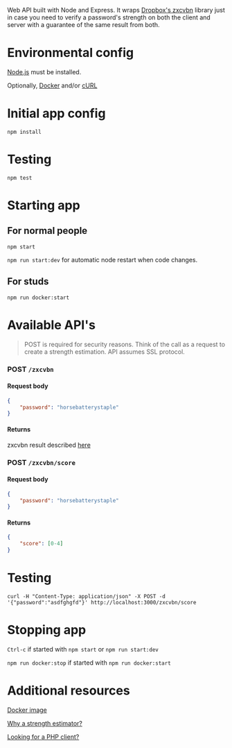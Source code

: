 Web API built with Node and Express.  It wraps
[Dropbox's zxcvbn](https://github.com/dropbox/zxcvbn) library just in case
you need to verify a password's strength on both the client and server
with a guarantee of the same result from both.

# Environmental config

[Node.js](https://nodejs.org) must be installed.

Optionally, [Docker](https://www.docker.com/) and/or
[cURL](https://curl.haxx.se/)

# Initial app config
`npm install`

# Testing
`npm test`

# Starting app

## For normal people

`npm start`

`npm run start:dev` for automatic node restart when code changes.

## For studs

 `npm run docker:start`

# Available API's

> POST is required for security reasons.  Think of the call as a request
to create a strength estimation.  API assumes SSL protocol.

### POST `/zxcvbn`

#### Request body
```json
{
    "password": "horsebatterystaple"
}
```
#### Returns
zxcvbn result described [here](https://github.com/dropbox/zxcvbn#usage)

### POST `/zxcvbn/score`

#### Request body
```json
{
    "password": "horsebatterystaple"
}
```

#### Returns
```json
{
    "score": [0-4]
}
```

# Testing

`curl -H "Content-Type: application/json" -X POST -d '{"password":"asdfghgfd"}' http://localhost:3000/zxcvbn/score`

# Stopping app
`Ctrl-c` if started with `npm start` or `npm run start:dev`

`npm run docker:stop` if started with `npm run docker:start`

# Additional resources

[Docker image](https://hub.docker.com/r/wcjr/zxcvbn-api)

[Why a strength estimator?](https://blogs.dropbox.com/tech/2012/04/zxcvbn-realistic-password-strength-estimation)

[Looking for a PHP client?](https://github.com/silinternational/zxcvbn-api-client-php)
